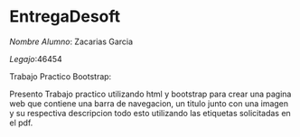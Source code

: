 # EntregaDesoft
*Nombre Alumno*: Zacarias Garcia

*Legajo*:46454

Trabajo Practico Bootstrap:

Presento Trabajo practico utilizando html y bootstrap para crear una pagina web que contiene una barra de navegacion, un titulo junto con una imagen y su respectiva descripcion 
todo esto utilizando las etiquetas solicitadas en el pdf.
